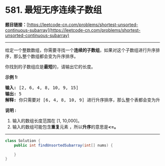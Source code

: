 # 581. 最短无序连续子数组

**题目链接：**[https://leetcode-cn.com/problems/shortest-unsorted-continuous-subarray](https://leetcode-cn.com/problems/shortest-unsorted-continuous-subarray)

---

<div class="content__1Y2H">
 <div class="notranslate">
  <p>给定一个整数数组，你需要寻找一个<strong>连续的子数组</strong>，如果对这个子数组进行升序排序，那么整个数组都会变为升序排序。</p> 
  <p>你找到的子数组应是<strong>最短</strong>的，请输出它的长度。</p> 
  <p><strong>示例 1:</strong></p> 
  <pre class="language-text"><strong>输入:</strong> [2, 6, 4, 8, 10, 9, 15]
<strong>输出:</strong> 5
<strong>解释:</strong> 你只需要对 [6, 4, 8, 10, 9] 进行升序排序，那么整个表都会变为升序排序。
</pre> 
  <p><strong>说明 :</strong></p> 
  <ol> 
   <li>输入的数组长度范围在&nbsp;[1, 10,000]。</li> 
   <li>输入的数组可能包含<strong>重复</strong>元素&nbsp;，所以<strong>升序</strong>的意思是<strong>&lt;=。</strong></li> 
  </ol> 
 </div>
</div>

---

```java
class Solution {
    public int findUnsortedSubarray(int[] nums) {
        
    }
}
```